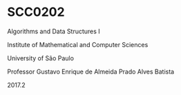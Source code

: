 # SCC0202
Algorithms and Data Structures I

Institute of Mathematical and Computer Sciences

University of São Paulo

Professor Gustavo Enrique de Almeida Prado Alves Batista

2017.2
